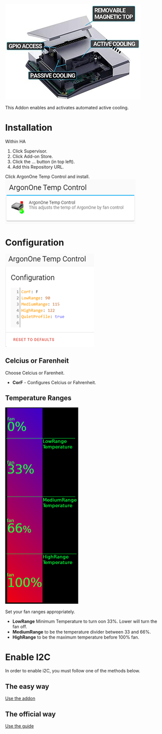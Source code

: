 ![image](gitResources/activecooling.jpg)

This Addon enables and activates automated active cooling.

# Installation

Within HA

1. Click Supervisor.
1. Click Add-on Store.
1. Click the … button (in top left).
1. Add this Repository URL.

Click ArgonOne Temp Control and install.
![image](gitResources/addonSelect.png)

# Configuration

![image](gitResources/Configuration.png)

## Celcius or Farenheit

Choose Celcius or Farenheit.

- **CorF** - Configures Celcius or Fahrenheit.

## Temperature Ranges

![image](gitResources/FanRangeExplaination.png)

Set your fan ranges appropriately.

- **LowRange** Minimum Temperature to turn oon 33%. Lower will turn the fan off.
- **MediumRange** to be the temperature divider between 33 and 66%.
- **HighRange** to be the maximum temperature before 100% fan.

# Enable I2C

In order to enable i2C, you must follow one of the methods below.

## The easy way

[Use the addon](https://community.home-assistant.io/t/add-on-hassos-i2c-configurator/264167)

## The official way

[Use the guide](https://www.home-assistant.io/hassio/enable_i2c/)

